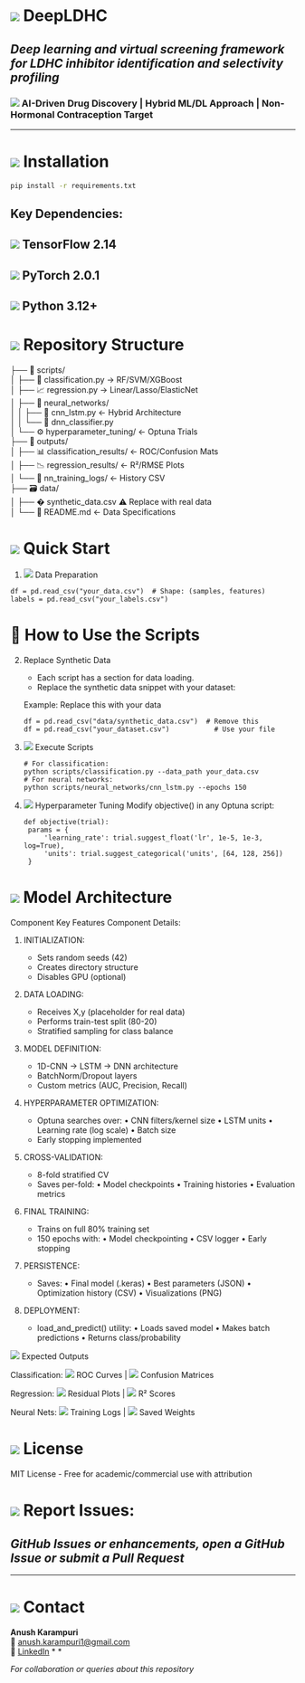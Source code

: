 # <img src="https://img.icons8.com/color/48/000000/test-tube.png"/> DeepLDHC  
## *Deep learning and virtual screening framework for LDHC inhibitor identification and selectivity profiling*  
### <img src="https://img.icons8.com/fluency/24/000000/artificial-intelligence.png"/> AI-Driven Drug Discovery |  Hybrid ML/DL Approach |  Non-Hormonal Contraception Target  

---

# <img src="https://img.icons8.com/color/30/000000/installer.png"/> Installation  
```bash
pip install -r requirements.txt
```


## Key Dependencies:
## <img src="https://img.icons8.com/color/14/000000/tensorflow.png"/> TensorFlow 2.14
## <img src="https://img.icons8.com/color/14/000000/pytorch.png"/> PyTorch 2.0.1
## <img src="https://img.icons8.com/color/14/000000/python.png"/> Python 3.12+

# <img src="https://img.icons8.com/color/30/000000/folder-invoices.png"/> Repository Structure

├── 📂 scripts/  
│   ├── 🐍 classification.py        → RF/SVM/XGBoost  
│   ├── 📈 regression.py            → Linear/Lasso/ElasticNet  
│   ├── 🧠 neural_networks/         
│   │   ├── 🔄 cnn_lstm.py          ← Hybrid Architecture  
│   │   └── 🎯 dnn_classifier.py    
│   └── ⚙️ hyperparameter_tuning/   ← Optuna Trials  
├── 📂 outputs/  
│   ├── 📊 classification_results/  ← ROC/Confusion Mats  
│   ├── 📉 regression_results/      ← R²/RMSE Plots  
│   └── 📜 nn_training_logs/        ← History CSV  
├── 🗃️ data/  
│   ├── � synthetic_data.csv        ⚠️ Replace with real data  
│   └── 📝 README.md                ← Data Specifications  

# <img src="https://img.icons8.com/color/30/000000/rocket.png"/> Quick Start
1. <img src="https://img.icons8.com/color/20/000000/data-configuration.png"/> Data Preparation
```   
df = pd.read_csv("your_data.csv")  # Shape: (samples, features)
labels = pd.read_csv("your_labels.csv") 
```
# 🚀 How to Use the Scripts
2. Replace Synthetic Data

    * Each script has a section for data loading.
    * Replace the synthetic data snippet with your dataset:
  
   Example: Replace this with your data
   ```
   df = pd.read_csv("data/synthetic_data.csv")  # Remove this  
   df = pd.read_csv("your_dataset.csv")           # Use your file
   ```
3. <img src="https://img.icons8.com/color/20/000000/console.png"/> Execute Scripts
   ```
   # For classification:
   python scripts/classification.py --data_path your_data.csv
   # For neural networks:
   python scripts/neural_networks/cnn_lstm.py --epochs 150
   ```

4. <img src="https://img.icons8.com/color/20/000000/tuning-fork.png"/> Hyperparameter Tuning
   Modify objective() in any Optuna script:
   ```
   def objective(trial):
    params = {
        'learning_rate': trial.suggest_float('lr', 1e-5, 1e-3, log=True),
        'units': trial.suggest_categorical('units', [64, 128, 256])
    }
   ```
   
# <img src="https://img.icons8.com/color/30/000000/architecture.png"/> Model Architecture
Component	Key Features
Component Details:
1. INITIALIZATION:
   - Sets random seeds (42)
   - Creates directory structure
   - Disables GPU (optional)

2. DATA LOADING:
   - Receives X,y (placeholder for real data)
   - Performs train-test split (80-20)
   - Stratified sampling for class balance

3. MODEL DEFINITION:
   - 1D-CNN → LSTM → DNN architecture
   - BatchNorm/Dropout layers
   - Custom metrics (AUC, Precision, Recall)

4. HYPERPARAMETER OPTIMIZATION:
   - Optuna searches over:
     • CNN filters/kernel size
     • LSTM units
     • Learning rate (log scale)
     • Batch size
   - Early stopping implemented

5. CROSS-VALIDATION:
   - 8-fold stratified CV
   - Saves per-fold:
     • Model checkpoints
     • Training histories
     • Evaluation metrics

6. FINAL TRAINING:
   - Trains on full 80% training set
   - 150 epochs with:
     • Model checkpointing
     • CSV logger
     • Early stopping

7. PERSISTENCE:
   - Saves:
     • Final model (.keras)
     • Best parameters (JSON)
     • Optimization history (CSV)
     • Visualizations (PNG)

8. DEPLOYMENT:
   - load_and_predict() utility:
     • Loads saved model
     • Makes batch predictions
     • Returns class/probability

<img src="https://img.icons8.com/color/30/000000/experimental-chemistry.png"/> Expected Outputs

Classification:
<img src="https://img.icons8.com/color/20/000000/roc-curve.png"/> ROC Curves | <img src="https://img.icons8.com/color/20/000000/confusion-matrix.png"/> Confusion Matrices

Regression:
<img src="https://img.icons8.com/color/20/000000/line-chart.png"/> Residual Plots | <img src="https://img.icons8.com/color/20/000000/r2.png"/> R² Scores

Neural Nets:
<img src="https://img.icons8.com/color/20/000000/training.png"/> Training Logs | <img src="https://img.icons8.com/color/20/000000/model.png"/> Saved Weights


# <img src="https://img.icons8.com/color/30/000000/mit-license.png"/> License

MIT License - Free for academic/commercial use with attribution

# <img src="https://img.icons8.com/color/20/000000/bug.png"/> Report Issues:
## *GitHub Issues or enhancements, open a GitHub Issue or submit a Pull Request*

---

# <img src="https://img.icons8.com/color/30/000000/contacts.png"/> Contact  
**Anush Karampuri**  
📧 [anush.karampuri1@gmail.com](mailto:anush.karampuri1@gmail.com)   
💼 [LinkedIn](#) *  *  

*For collaboration or queries about this repository*  
